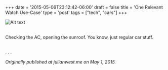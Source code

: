 +++
date = '2015-05-06T23:12:42-06:00'
draft = false
title = 'One Relevant Watch Use-Case'
type = 'post'
tags = ["tech", "cars"]
+++

<div>
  <img src="https://julianwest.me/Blog/posts/Relevant-Watch-Use-Case/watch-car.jpeg" alt="Alt text">
</div><br />

Checking the AC, opening the sunroof. You know, just regular car stuff.<br /> <br />

<div>
    .   .   .
</div>

<i>Originally published at julianwest.me on May 1, 2015.</i>

